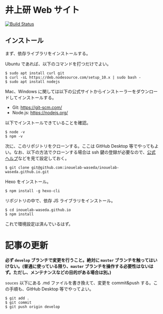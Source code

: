 # 井上研 Web サイト
[![Build Status](https://travis-ci.com/inouelab-waseda/inouelab-waseda.github.io.svg?token=Mrut1ndyQxAoj1EUaCj8&branch=develop)](https://travis-ci.com/inouelab-waseda/inouelab-waseda.github.io)

## インストール
まず、依存ライブラリをインストールする。

Ubuntu であれば、以下のコマンドを打つだけでよい。

```
$ sudo apt install curl git
$ curl -sL https://deb.nodesource.com/setup_10.x | sudo bash -
$ sudo apt install nodejs
```

Mac、Windows に関しては以下の公式サイトからインストーラーをダウンロードしてインストールする。

- Git: https://git-scm.com/
- Node.js: https://nodejs.org/


以下でインストールできていることを確認。

```
$ node -v
$ npm -v
```

次に、このリポジトリをクローンする。ここは GitHub Desktop 等でやってもよい。なお、以下の方法でクローンする場合は ssh 鍵の登録が必要なので、[公式ヘルプ](https://help.github.com/en/articles/connecting-to-github-with-ssh)などを見て設定しておく。

```
$ git clone git@github.com:inouelab-waseda/inouelab-waseda.github.io.git
```

Hexo をインストール。

```
$ npm install -g hexo-cli
```

リポジトリの中で、依存 JS ライブラリをインストール。

```
$ cd inouelab-waseda.github.io
$ npm install
```

これで環境設定は済んでいるはず。

# 記事の更新
**必ず `develop` ブランチで変更を行うこと。絶対に `master` ブランチを触ってはいけない。(普通に使っている限り、`master` ブランチを操作する必要性はないはず。ただし、メンテナンスなどの目的がある場合は別。)**

`souces` 以下にある .md ファイルを書き換えて、変更を commit&push する。この手順も、GitHub Desktop 等でやってよい。

```
$ git add .
$ git commit
$ git push origin develop
```




